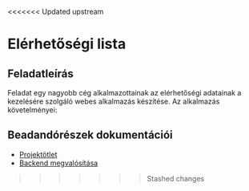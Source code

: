 <<<<<<< Updated upstream
# Elérhetőségi lista
## Feladatleírás
Feladat egy nagyobb cég alkalmazottainak az elérhetőségi adatainak a kezelésére szolgáló webes alkalmazás készítése. Az alkalmazás követelményei:

## Beadandórészek dokumentációi 
- [Projektötlet](Documentation/projectotlet.md)
- [Backend megvalósítása](Documentation/backend.md)




>>>>>>> Stashed changes
